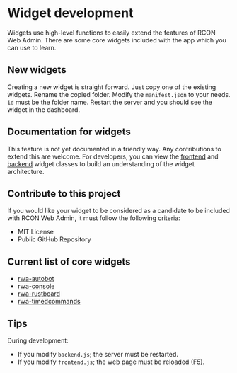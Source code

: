# Widget development

Widgets use high-level functions to easily extend the features of RCON Web Admin. There are some core widgets included with the app which you can use to learn.

## New widgets

Creating a new widget is straight forward. Just copy one of the existing widgets. Rename the copied folder. Modify the `manifest.json` to your needs. `id` must be the folder name. Restart the server and you should see the widget in the dashboard.

## Documentation for widgets

This feature is not yet documented in a friendly way. Any contributions to extend this are welcome.
For developers, you can view the [frontend](https://github.com/rcon-web-admin/rcon-web-admin/blob/master/public/scripts/widget.js) and [backend](https://github.com/rcon-web-admin/rcon-web-admin/blob/master/src/widget.js) widget classes to build an understanding of the widget architecture.

## Contribute to this project

If you would like your widget to be considered as a candidate to be included with RCON Web Admin, it must follow the following criteria:

* MIT License
* Public GitHub Repository

## Current list of core widgets

* [rwa-autobot](https://github.com/rcon-web-admin/rwa-autobot)
* [rwa-console](https://github.com/rcon-web-admin/rwa-console)
* [rwa-rustboard](https://github.com/rcon-web-admin/rwa-rustboard)
* [rwa-timedcommands](https://github.com/rcon-web-admin/rwa-timedcommands)

## Tips

During development:

* If you modify `backend.js`; the server must be restarted.
* If you modify `frontend.js`; the web page must be reloaded (F5).

